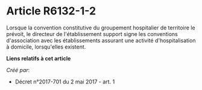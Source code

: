 # Article R6132-1-2

Lorsque la convention constitutive du groupement hospitalier de territoire le prévoit, le directeur de l'établissement
support signe les conventions d'association avec les établissements assurant une activité d'hospitalisation à domicile,
lorsqu'elles existent.

**Liens relatifs à cet article**

_Créé par_:

  - Décret n°2017-701 du 2 mai 2017 - art. 1
